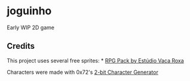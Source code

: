 # joguinho
Early WIP 2D game


## Credits

This project uses several free sprites:
    * [RPG Pack by Estúdio Vaca Roxa](https://bakudas.itch.io/generic-rpg-pack)

Characters were made with 0x72's [2-bit Character Generator](https://0x72.itch.io/2bitcharactergenerator)